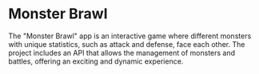 # Monster Brawl

The "Monster Brawl" app is an interactive game where different monsters with unique statistics, such as attack and defense, face each other. The project includes an API that allows the management of monsters and battles, offering an exciting and dynamic experience.
